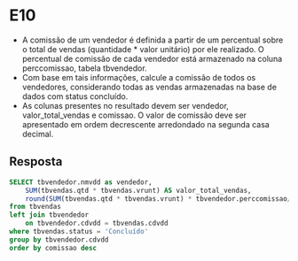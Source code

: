 # E10

- A comissão de um vendedor é definida a partir de um percentual sobre o total de vendas (quantidade * valor unitário) por ele realizado. O percentual de comissão de cada vendedor está armazenado na coluna perccomissao, tabela tbvendedor. 
- Com base em tais informações, calcule a comissão de todos os vendedores, considerando todas as vendas armazenadas na base de dados com status concluído.
- As colunas presentes no resultado devem ser vendedor, valor_total_vendas e comissao. O valor de comissão deve ser apresentado em ordem decrescente arredondado na segunda casa decimal.

## Resposta
```SQL
SELECT tbvendedor.nmvdd as vendedor,
    SUM(tbvendas.qtd * tbvendas.vrunt) AS valor_total_vendas, 
    round(SUM(tbvendas.qtd * tbvendas.vrunt) * tbvendedor.perccomissao/100, 2) as comissao
from tbvendas
left join tbvendedor 
	on tbvendedor.cdvdd = tbvendas.cdvdd 
where tbvendas.status = 'Concluído'
group by tbvendedor.cdvdd
order by comissao desc